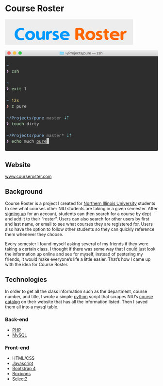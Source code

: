 # Course Roster

![Course Roster logo](src/img/logo.png)

<img src="https://github.com/sindresorhus/pure/blob/master/screenshot.png?raw=true" width="864">

## Website
www.courseroster.com

## Background
Course Roster is a project I created for [Northern Illinois University](https://www.niu.edu/index.shtml) students to see what courses other NIU students are taking in a given semester. After [signing up](https://courseroster.com/createAccount.php) for an account, students can then search for a course by dept and add it to their “roster”. Users can also search for other users by first and last name, or email to see what courses they are registered for. Users also have the option to follow other students so they can quickly reference them whenever they choose.

Every semester I found myself asking several of my friends if they were taking a certain class. I thought if there was some way that I could just look the information up online and see for myself, instead of pestering my friends, it would make everyone’s life a little easier. That’s how I came up with the idea for Course Roster.


## Technologies

In order to get all the class information such as the department, course number, and title, I wrote a simple [python](https://www.python.org/) script that scrapes NIU’s [course catalog](http://catalog.niu.edu/content.php?catoid=48&navoid=2305) on their website that has all the information listed. Then I saved them all into a mysql table.

### Back-end
* [PHP](https://www.php.net/)
* [MySQL](https://www.mysql.com/)

### Front-end
* HTML/CSS
* [Javascript](https://www.javascript.com/)
* [Bootstrap 4](https://getbootstrap.com/)
* [Boxicons](https://boxicons.com/)
* [Select2](https://select2.org/)
